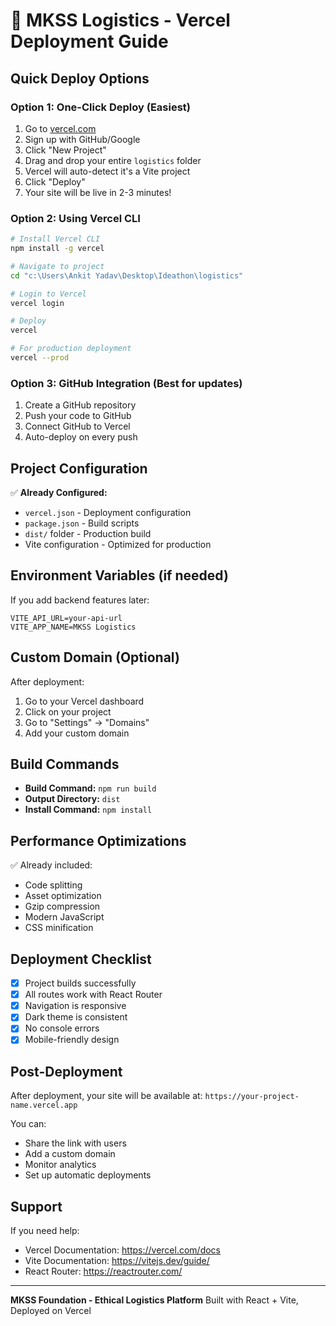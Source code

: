 # 🚀 MKSS Logistics - Vercel Deployment Guide

## Quick Deploy Options

### Option 1: One-Click Deploy (Easiest)
1. Go to [vercel.com](https://vercel.com)
2. Sign up with GitHub/Google
3. Click "New Project"
4. Drag and drop your entire `logistics` folder
5. Vercel will auto-detect it's a Vite project
6. Click "Deploy"
7. Your site will be live in 2-3 minutes!

### Option 2: Using Vercel CLI
```bash
# Install Vercel CLI
npm install -g vercel

# Navigate to project
cd "c:\Users\Ankit Yadav\Desktop\Ideathon\logistics"

# Login to Vercel
vercel login

# Deploy
vercel

# For production deployment
vercel --prod
```

### Option 3: GitHub Integration (Best for updates)
1. Create a GitHub repository
2. Push your code to GitHub
3. Connect GitHub to Vercel
4. Auto-deploy on every push

## Project Configuration

✅ **Already Configured:**
- `vercel.json` - Deployment configuration
- `package.json` - Build scripts
- `dist/` folder - Production build
- Vite configuration - Optimized for production

## Environment Variables (if needed)
If you add backend features later:
```
VITE_API_URL=your-api-url
VITE_APP_NAME=MKSS Logistics
```

## Custom Domain (Optional)
After deployment:
1. Go to your Vercel dashboard
2. Click on your project
3. Go to "Settings" → "Domains"
4. Add your custom domain

## Build Commands
- **Build Command:** `npm run build`
- **Output Directory:** `dist`
- **Install Command:** `npm install`

## Performance Optimizations
✅ Already included:
- Code splitting
- Asset optimization
- Gzip compression
- Modern JavaScript
- CSS minification

## Deployment Checklist
- [x] Project builds successfully
- [x] All routes work with React Router
- [x] Navigation is responsive
- [x] Dark theme is consistent
- [x] No console errors
- [x] Mobile-friendly design

## Post-Deployment
After deployment, your site will be available at:
`https://your-project-name.vercel.app`

You can:
- Share the link with users
- Add a custom domain
- Monitor analytics
- Set up automatic deployments

## Support
If you need help:
- Vercel Documentation: https://vercel.com/docs
- Vite Documentation: https://vitejs.dev/guide/
- React Router: https://reactrouter.com/

---
**MKSS Foundation - Ethical Logistics Platform**
Built with React + Vite, Deployed on Vercel